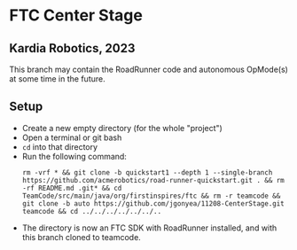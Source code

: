 # FTC Center Stage 
## Kardia Robotics, 2023

This branch may contain the RoadRunner code and autonomous OpMode(s) at some time in the future.

## Setup
* Create a new empty directory (for the whole "project")
* Open a terminal or git bash
* `cd` into that directory
* Run the following command:
  ```
  rm -vrf * && git clone -b quickstart1 --depth 1 --single-branch https://github.com/acmerobotics/road-runner-quickstart.git . && rm -rf README.md .git* && cd TeamCode/src/main/java/org/firstinspires/ftc && rm -r teamcode && git clone -b auto https://github.com/jgonyea/11208-CenterStage.git teamcode && cd ../../../../../../..
  ```
* The directory is now an FTC SDK with RoadRunner installed, and with this branch cloned to teamcode.
